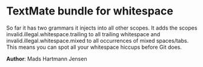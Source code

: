 TextMate bundle for whitespace 
==============================

So far it has two grammars it injects into all other scopes. It adds the scopes
invalid.illegal.whitespace.trailing to all trailing whitespace and 
invalid.illegal.whitespace.mixed to all occurrences of mixed spaces/tabs. This
means you can spot all your whitespace hiccups before Git does. 

**Author**: Mads Hartmann Jensen